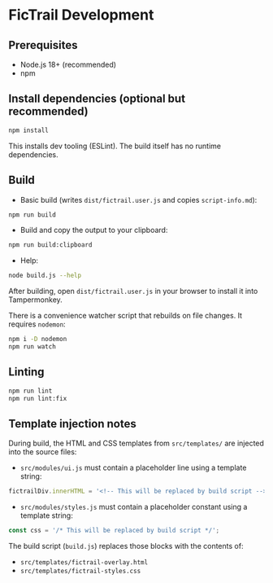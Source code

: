 # FicTrail Development

## Prerequisites
- Node.js 18+ (recommended)
- npm

## Install dependencies (optional but recommended)
```bash
npm install
```
This installs dev tooling (ESLint). The build itself has no runtime dependencies.

## Build
- Basic build (writes `dist/fictrail.user.js` and copies `script-info.md`):
```bash
npm run build
```

- Build and copy the output to your clipboard:
```bash
npm run build:clipboard
```

- Help:
```bash
node build.js --help
```

After building, open `dist/fictrail.user.js` in your browser to install it into Tampermonkey.

There is a convenience watcher script that rebuilds on file changes. It requires `nodemon`:
```bash
npm i -D nodemon
npm run watch
```

## Linting
```bash
npm run lint
npm run lint:fix
```

## Template injection notes
During build, the HTML and CSS templates from `src/templates/` are injected into the source files:

- `src/modules/ui.js` must contain a placeholder line using a template string:
```js
fictrailDiv.innerHTML = '<!-- This will be replaced by build script -->';
```

- `src/modules/styles.js` must contain a placeholder constant using a template string:
```js
const css = '/* This will be replaced by build script */';
```

The build script (`build.js`) replaces those blocks with the contents of:
- `src/templates/fictrail-overlay.html`
- `src/templates/fictrail-styles.css`